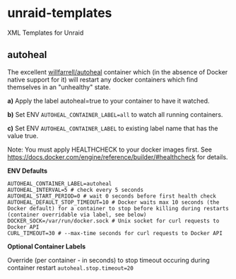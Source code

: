 # unraid-templates

XML Templates for Unraid

## autoheal

The excellent [willfarrell/autoheal](https://hub.docker.com/r/willfarrell/autoheal) container which (in the absence of Docker native support for it) will restart any docker containers which find themselves in an "unhealthy" state.

**a)** Apply the label autoheal=true to your container to have it watched.

**b)** Set ENV `AUTOHEAL_CONTAINER_LABEL=all` to watch all running containers.

**c)** Set ENV `AUTOHEAL_CONTAINER_LABEL` to existing label name that has the value true.

Note: You must apply HEALTHCHECK to your docker images first. See https://docs.docker.com/engine/reference/builder/#healthcheck for details.

**ENV Defaults**

```env
AUTOHEAL_CONTAINER_LABEL=autoheal
AUTOHEAL_INTERVAL=5 # check every 5 seconds
AUTOHEAL_START_PERIOD=0 # wait 0 seconds before first health check
AUTOHEAL_DEFAULT_STOP_TIMEOUT=10 # Docker waits max 10 seconds (the Docker default) for a container to stop before killing during restarts (container overridable via label, see below)
DOCKER_SOCK=/var/run/docker.sock # Unix socket for curl requests to Docker API
CURL_TIMEOUT=30 # --max-time seconds for curl requests to Docker API
```

**Optional Container Labels**

Override (per container - in seconds) to stop timeout occuring during container restart
`autoheal.stop.timeout=20`
